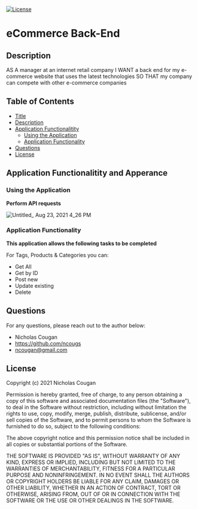 [![License](https://img.shields.io/badge/License-MIT-yellow.svg)](https://opensource.org/licenses/MIT)
# eCommerce Back-End
 
## Description
AS A manager at an internet retail company I WANT a back end for my e-commerce website that uses the latest technologies SO THAT my company can compete with other e-commerce companies

## Table of Contents

- [Title](#ecommerce-back-end)
- [Description](#description)
- [Application Functionalitity](#application-functionalitity-and-apperance)
  * [Using the Application](#using-the-application)
  * [Application Functionality](#application-functionality)
- [Questions](#questions)
- [License](#license)

## Application Functionalitity and Apperance

### Using the Application

**Perform API requests**

![Untitled_ Aug 23, 2021 4_26 PM](https://user-images.githubusercontent.com/84214872/130400764-0be8547b-7e87-45fd-91b8-5e879b3df070.gif)

### Application Functionality

**This application allows the following tasks to be completed**

For Tags, Products & Categories you can:
* Get All
* Get by ID
* Post new
* Update existing
* Delete

## Questions

For any questions, please reach out to the author below: 

* Nicholas Cougan
* https://github.com/ncougs
* ncougan@gmail.com

## License

Copyright (c) 2021 Nicholas Cougan

Permission is hereby granted, free of charge, to any person obtaining a copy
of this software and associated documentation files (the "Software"), to deal
in the Software without restriction, including without limitation the rights
to use, copy, modify, merge, publish, distribute, sublicense, and/or sell
copies of the Software, and to permit persons to whom the Software is
furnished to do so, subject to the following conditions:

The above copyright notice and this permission notice shall be included in all
copies or substantial portions of the Software.

THE SOFTWARE IS PROVIDED "AS IS", WITHOUT WARRANTY OF ANY KIND, EXPRESS OR
IMPLIED, INCLUDING BUT NOT LIMITED TO THE WARRANTIES OF MERCHANTABILITY,
FITNESS FOR A PARTICULAR PURPOSE AND NONINFRINGEMENT. IN NO EVENT SHALL THE
AUTHORS OR COPYRIGHT HOLDERS BE LIABLE FOR ANY CLAIM, DAMAGES OR OTHER
LIABILITY, WHETHER IN AN ACTION OF CONTRACT, TORT OR OTHERWISE, ARISING FROM,
OUT OF OR IN CONNECTION WITH THE SOFTWARE OR THE USE OR OTHER DEALINGS IN THE
SOFTWARE.
